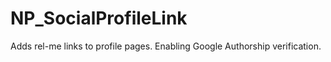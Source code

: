 NP_SocialProfileLink
====================

Adds rel-me links to profile pages. Enabling Google Authorship verification.
